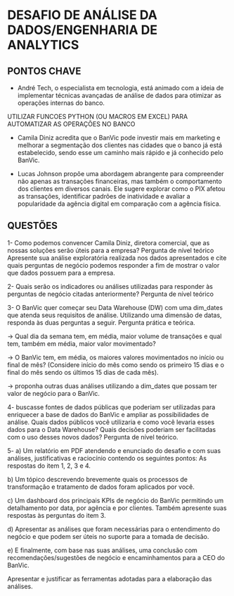 # DESAFIO DE ANÁLISE DA DADOS/ENGENHARIA DE ANALYTICS

## PONTOS CHAVE

- André Tech, o especialista em tecnologia, está animado com a ideia de implementar técnicas avançadas de análise de dados para otimizar as operações internas do banco.
  
UTILIZAR FUNCOES PYTHON (OU MACROS EM EXCEL) PARA AUTOMATIZAR AS OPERAÇÕES NO BANCO

- Camila Diniz acredita que o BanVic pode investir mais em marketing e melhorar a segmentação dos clientes nas cidades que o banco já está estabelecido, sendo esse um caminho mais rápido e já conhecido pelo BanVic.

- Lucas Johnson propõe uma abordagem abrangente para compreender não apenas as transações financeiras, mas também o comportamento dos clientes em diversos canais. Ele sugere explorar como o PIX afetou as transações, identificar padrões de inatividade e avaliar a popularidade da agência digital em comparação com a agência física.

## QUESTÕES

1- Como podemos convencer Camila Diniz, diretora comercial, que as nossas soluções serão úteis para a empresa? Pergunta de nível teórico
Apresente sua análise exploratória realizada nos dados apresentados e cite quais perguntas de negócio podemos responder a fim de mostrar o valor que dados possuem para a empresa.

2- Quais serão os indicadores ou análises utilizadas para responder às perguntas de negócio citadas anteriormente? Pergunta de nível teórico

3- O BanVic quer começar seu Data Warehouse (DW) com uma dim_dates que atenda seus requisitos de análise. Utilizando uma dimensão de datas, responda às duas perguntas a seguir. Pergunta prática e teórica.

 -> Qual dia da semana tem, em média, maior volume de transações e qual tem, também em média,  maior valor movimentado?
 
 -> O BanVic tem, em média, os maiores valores movimentados no início ou final de mês? (Considere início do mês como sendo os primeiro 15 dias e o final do mês sendo os últimos 15 dias de cada mês).
 
 -> proponha outras duas análises utilizando a dim_dates que possam ter valor de negócio para o BanVic.

4- buscasse fontes de dados públicas que poderiam ser utilizadas para enriquecer a base de dados do BanVic e ampliar as possibilidades de análise. Quais dados públicos você utilizaria e como você levaria esses dados para o Data Warehouse?  Quais decisões poderiam ser facilitadas com o uso desses novos dados? Pergunta de nível teórico.

5- a) Um relatório em PDF atendendo e enunciado do desafio e com suas análises, justificativas e raciocínio contendo os seguintes pontos:
As respostas do item 1, 2, 3 e 4.

b) Um tópico descrevendo brevemente quais os processos de transformação e tratamento de dados foram aplicados por você.

c) Um dashboard dos principais KPIs de negócio do BanVic permitindo um detalhamento por data, por agência e por clientes. Também apresente suas respostas às perguntas do item 3.

d) Apresentar as análises que foram necessárias para o entendimento do negócio e que podem ser úteis no suporte para a tomada de decisão.

e) E finalmente, com base nas suas análises, uma conclusão com recomendações/sugestões de negócio e encaminhamentos para a CEO do BanVic.

Apresentar e justificar as ferramentas adotadas para a elaboração das análises.
